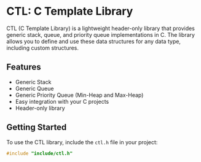 # CTL: C Template Library

CTL (C Template Library) is a lightweight header-only library that provides generic stack, queue, and priority queue implementations in C. 
The library allows you to define and use these data structures for any data type, including custom structures.

## Features

- Generic Stack
- Generic Queue
- Generic Priority Queue (Min-Heap and Max-Heap)
- Easy integration with your C projects
- Header-only library

## Getting Started

To use the CTL library, include the `ctl.h` file in your project:

```c
#include "include/ctl.h"



